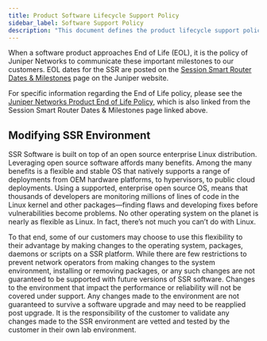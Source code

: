 ```yaml
---
title: Product Software Lifecycle Support Policy
sidebar_label: Software Support Policy
description: "This document defines the product lifecycle support policy for Juniper Networks, Inc.'s SSN software products. The policy includes software maintenance, software support, and end-of-life."
---
```


When a software product approaches End of Life (EOL), it is the policy of Juniper Networks to communicate these important milestones to our customers. EOL dates for the SSR are posted on the [Session Smart Router Dates & Milestones](https://support.juniper.net/support/eol/software/ssr/) page on the Juniper website.

For specific information regarding the End of Life policy, please see the [Juniper Networks Product End of Life Policy](https://support.juniper.net/support/pdf/eol/juniper-networks-end-of-life-policy-procedure.pdf), which is also linked from the Session Smart Router Dates & Milestones page linked above.

## Modifying SSR Environment

SSR Software is built on top of an open source enterprise Linux distribution. Leveraging open source software affords many benefits. Among the many benefits is a flexible and stable OS that natively supports a range of deployments from OEM hardware platforms, to hypervisors, to public cloud deployments. Using a supported, enterprise open source OS, means that thousands of developers are monitoring millions of lines of code in the Linux kernel and other packages—finding flaws and developing fixes before vulnerabilities become problems. No other operating system on the planet is nearly as flexible as Linux. In fact, there’s not much you can’t do with Linux.

To that end, some of our customers may choose to use this flexibility to their advantage by making changes to the operating system, packages, daemons or scripts on a SSR platform. While there are few restrictions to prevent network operators from making changes to the system environment, installing or removing packages, or any such changes are not guaranteed to be supported with future versions of SSR software. Changes to the environment that impact the performance or reliability will not be covered under support. Any changes made to the environment are not guaranteed to survive a software upgrade and may need to be reapplied post upgrade. It is the responsibility of the customer to validate any changes made to the SSR environment are vetted and tested by the customer in their own lab environment.